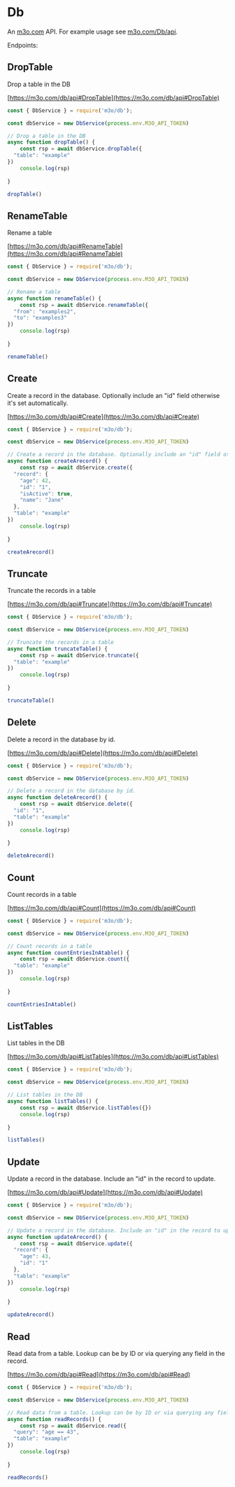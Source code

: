 # Db

An [m3o.com](https://m3o.com) API. For example usage see [m3o.com/Db/api](https://m3o.com/Db/api).

Endpoints:

## DropTable

Drop a table in the DB


[https://m3o.com/db/api#DropTable](https://m3o.com/db/api#DropTable)

```js
const { DbService } = require('m3o/db');

const dbService = new DbService(process.env.M3O_API_TOKEN)

// Drop a table in the DB
async function dropTable() {
	const rsp = await dbService.dropTable({
  "table": "example"
})
	console.log(rsp)
	
}

dropTable()
```
## RenameTable

Rename a table


[https://m3o.com/db/api#RenameTable](https://m3o.com/db/api#RenameTable)

```js
const { DbService } = require('m3o/db');

const dbService = new DbService(process.env.M3O_API_TOKEN)

// Rename a table
async function renameTable() {
	const rsp = await dbService.renameTable({
  "from": "examples2",
  "to": "examples3"
})
	console.log(rsp)
	
}

renameTable()
```
## Create

Create a record in the database. Optionally include an "id" field otherwise it's set automatically.


[https://m3o.com/db/api#Create](https://m3o.com/db/api#Create)

```js
const { DbService } = require('m3o/db');

const dbService = new DbService(process.env.M3O_API_TOKEN)

// Create a record in the database. Optionally include an "id" field otherwise it's set automatically.
async function createArecord() {
	const rsp = await dbService.create({
  "record": {
    "age": 42,
    "id": "1",
    "isActive": true,
    "name": "Jane"
  },
  "table": "example"
})
	console.log(rsp)
	
}

createArecord()
```
## Truncate

Truncate the records in a table


[https://m3o.com/db/api#Truncate](https://m3o.com/db/api#Truncate)

```js
const { DbService } = require('m3o/db');

const dbService = new DbService(process.env.M3O_API_TOKEN)

// Truncate the records in a table
async function truncateTable() {
	const rsp = await dbService.truncate({
  "table": "example"
})
	console.log(rsp)
	
}

truncateTable()
```
## Delete

Delete a record in the database by id.


[https://m3o.com/db/api#Delete](https://m3o.com/db/api#Delete)

```js
const { DbService } = require('m3o/db');

const dbService = new DbService(process.env.M3O_API_TOKEN)

// Delete a record in the database by id.
async function deleteArecord() {
	const rsp = await dbService.delete({
  "id": "1",
  "table": "example"
})
	console.log(rsp)
	
}

deleteArecord()
```
## Count

Count records in a table


[https://m3o.com/db/api#Count](https://m3o.com/db/api#Count)

```js
const { DbService } = require('m3o/db');

const dbService = new DbService(process.env.M3O_API_TOKEN)

// Count records in a table
async function countEntriesInAtable() {
	const rsp = await dbService.count({
  "table": "example"
})
	console.log(rsp)
	
}

countEntriesInAtable()
```
## ListTables

List tables in the DB


[https://m3o.com/db/api#ListTables](https://m3o.com/db/api#ListTables)

```js
const { DbService } = require('m3o/db');

const dbService = new DbService(process.env.M3O_API_TOKEN)

// List tables in the DB
async function listTables() {
	const rsp = await dbService.listTables({})
	console.log(rsp)
	
}

listTables()
```
## Update

Update a record in the database. Include an "id" in the record to update.


[https://m3o.com/db/api#Update](https://m3o.com/db/api#Update)

```js
const { DbService } = require('m3o/db');

const dbService = new DbService(process.env.M3O_API_TOKEN)

// Update a record in the database. Include an "id" in the record to update.
async function updateArecord() {
	const rsp = await dbService.update({
  "record": {
    "age": 43,
    "id": "1"
  },
  "table": "example"
})
	console.log(rsp)
	
}

updateArecord()
```
## Read

Read data from a table. Lookup can be by ID or via querying any field in the record.


[https://m3o.com/db/api#Read](https://m3o.com/db/api#Read)

```js
const { DbService } = require('m3o/db');

const dbService = new DbService(process.env.M3O_API_TOKEN)

// Read data from a table. Lookup can be by ID or via querying any field in the record.
async function readRecords() {
	const rsp = await dbService.read({
  "query": "age == 43",
  "table": "example"
})
	console.log(rsp)
	
}

readRecords()
```
